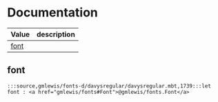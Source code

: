 # Documentation
|Value|description|
|---|---|
|[font](#font)||

## font

```moonbit
:::source,gmlewis/fonts-d/davysregular/davysregular.mbt,1739:::let font : <a href="gmlewis/fonts#Font">@gmlewis/fonts.Font</a>
```


